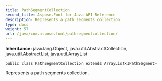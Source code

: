 ```yaml
---
title: PathSegmentCollection
second_title: Aspose.Font for Java API Reference
description: Represents a path segments collection.
type: docs
weight: 57
url: /java/com.aspose.font/pathsegmentcollection/
---
```

**Inheritance:**
java.lang.Object, java.util.AbstractCollection, java.util.AbstractList, java.util.ArrayList
```
public class PathSegmentCollection extends ArrayList<IPathSegment>
```

Represents a path segments collection.
